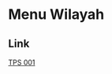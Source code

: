 # Menu Wilayah

## Link

[TPS 001](https://github.com/gigit-pemilu/pemilu-2024-91-papua/tree/main/pileg-dpr/hitung-suara/sub/91-papua/sub/10-sarmi/sub/12-sarmi-selatan/sub/2002-siaratesa/sub/001-tps)

